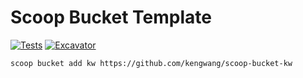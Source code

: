 # Scoop Bucket Template

[![Tests](https://github.com/kengwang/scoop-bucket-kw/actions/workflows/ci.yml/badge.svg)](https://github.com/kengwang/scoop-bucket-kw/actions/workflows/ci.yml) [![Excavator](https://github.com/kengwang/scoop-bucket-kw/actions/workflows/excavator.yml/badge.svg)](https://github.com/kengwang/scoop-bucket-kw/actions/workflows/excavator.yml)


```pwsh
scoop bucket add kw https://github.com/kengwang/scoop-bucket-kw
```
